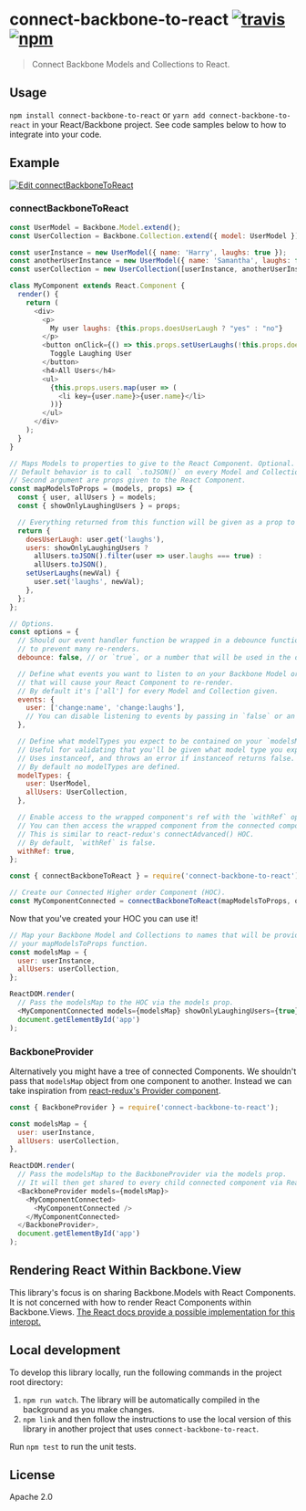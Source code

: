 # connect-backbone-to-react [![travis][travis_img]][travis_url] [![npm][npm_img]][npm_url]

> Connect Backbone Models and Collections to React.

## Usage

`npm install connect-backbone-to-react` or `yarn add connect-backbone-to-react` in your React/Backbone project. See code samples below to how to integrate into your code.

## Example

[![Edit connectBackboneToReact](https://codesandbox.io/static/img/play-codesandbox.svg)](https://codesandbox.io/s/l5n4m0qk79?module=%2FDemo.js)

### connectBackboneToReact

```javascript
const UserModel = Backbone.Model.extend();
const UserCollection = Backbone.Collection.extend({ model: UserModel });

const userInstance = new UserModel({ name: 'Harry', laughs: true });
const anotherUserInstance = new UserModel({ name: 'Samantha', laughs: false });
const userCollection = new UserCollection([userInstance, anotherUserInstance]);

class MyComponent extends React.Component {
  render() {
    return (
      <div>
        <p>
          My user laughs: {this.props.doesUserLaugh ? "yes" : "no"}
        </p>
        <button onClick={() => this.props.setUserLaughs(!this.props.doesUserLaugh)}>
          Toggle Laughing User
        </button>
        <h4>All Users</h4>
        <ul>
          {this.props.users.map(user => (
            <li key={user.name}>{user.name}</li>
          ))}
        </ul>
      </div>
    );
  }
}

// Maps Models to properties to give to the React Component. Optional.
// Default behavior is to call `.toJSON()` on every Model and Collection.
// Second argument are props given to the React Component.
const mapModelsToProps = (models, props) => {
  const { user, allUsers } = models;
  const { showOnlyLaughingUsers } = props;

  // Everything returned from this function will be given as a prop to your Component.
  return {
    doesUserLaugh: user.get('laughs'),
    users: showOnlyLaughingUsers ?
      allUsers.toJSON().filter(user => user.laughs === true) :
      allUsers.toJSON(),
    setUserLaughs(newVal) {
      user.set('laughs', newVal);
    },
  };
};

// Options.
const options = {
  // Should our event handler function be wrapped in a debounce function
  // to prevent many re-renders.
  debounce: false, // or `true`, or a number that will be used in the debounce function.

  // Define what events you want to listen to on your Backbone Model or Collection
  // that will cause your React Component to re-render.
  // By default it's ['all'] for every Model and Collection given.
  events: {
    user: ['change:name', 'change:laughs'],
    // You can disable listening to events by passing in `false` or an empty array.
  },

  // Define what modelTypes you expect to be contained on your `modelsMap` object.
  // Useful for validating that you'll be given what model type you expect.
  // Uses instanceof, and throws an error if instanceof returns false.
  // By default no modelTypes are defined.
  modelTypes: {
    user: UserModel,
    allUsers: UserCollection,
  },

  // Enable access to the wrapped component's ref with the `withRef` option.
  // You can then access the wrapped component from the connected component's `getWrappedInstance()`.
  // This is similar to react-redux's connectAdvanced() HOC.
  // By default, `withRef` is false.
  withRef: true,
};

const { connectBackboneToReact } = require('connect-backbone-to-react');

// Create our Connected Higher order Component (HOC).
const MyComponentConnected = connectBackboneToReact(mapModelsToProps, options)(MyComponent);
```

Now that you've created your HOC you can use it!

```javascript
// Map your Backbone Model and Collections to names that will be provided to
// your mapModelsToProps function.
const modelsMap = {
  user: userInstance,
  allUsers: userCollection,
};

ReactDOM.render(
  // Pass the modelsMap to the HOC via the models prop.
  <MyComponentConnected models={modelsMap} showOnlyLaughingUsers={true} />,
  document.getElementById('app')
);
```

### BackboneProvider

Alternatively you might have a tree of connected Components. We shouldn't pass that `modelsMap` object from one component to another. Instead we can take inspiration from [react-redux's Provider component](https://github.com/reactjs/react-redux/blob/master/docs/api.md#provider-store).

```javascript
const { BackboneProvider } = require('connect-backbone-to-react');

const modelsMap = {
  user: userInstance,
  allUsers: userCollection,
},

ReactDOM.render(
  // Pass the modelsMap to the BackboneProvider via the models prop.
  // It will then get shared to every child connected component via React's context.
  <BackboneProvider models={modelsMap}>
    <MyComponentConnected>
      <MyComponentConnected />
    </MyComponentConnected>
  </BackboneProvider>,
  document.getElementById('app')
);
```

## Rendering React Within Backbone.View

This library's focus is on sharing Backbone.Models with React Components. It is not concerned with how to render React Components within Backbone.Views. [The React docs provide a possible implementation for this interopt.](https://reactjs.org/docs/integrating-with-other-libraries.html#embedding-react-in-a-backbone-view)

## Local development

To develop this library locally, run the following commands in the project root directory:

1. `npm run watch`. The library will be automatically compiled in the background as you make changes.
2. `npm link` and then follow the instructions to use the local version of this library in another project that uses `connect-backbone-to-react`.

Run `npm test` to run the unit tests.

## License

Apache 2.0

[travis_img]: https://img.shields.io/travis/mongodb-js/connect-backbone-to-react.svg
[travis_url]: https://travis-ci.org/mongodb-js/connect-backbone-to-react
[npm_img]: https://img.shields.io/npm/v/connect-backbone-to-react.svg
[npm_url]: https://npmjs.org/package/connect-backbone-to-react
